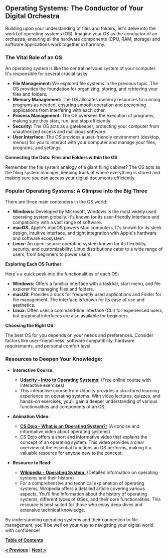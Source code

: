 ## Operating Systems: The Conductor of Your Digital Orchestra

Building upon your understanding of files and folders, let's delve into the world of operating systems (OS).  Imagine your OS as the conductor of an orchestra, ensuring all the hardware components (CPU, RAM, storage) and software applications work together in harmony.

### The Vital Role of an OS

An operating system is like the central nervous system of your computer. It's responsible for several crucial tasks:

* **File Management:** We explored file systems in the previous topic. The OS provides the foundation for organizing, storing, and retrieving your files and folders.
* **Memory Management:** The OS allocates memory resources to running programs as needed, ensuring smooth operation and preventing applications from interfering with each other.
* **Process Management:** The OS oversees the execution of programs, making sure they start, run, and stop efficiently.
* **Security:** The OS acts as a gatekeeper, protecting your computer from unauthorized access and malicious software.
* **User Interface:**  The OS provides a user-friendly environment (desktop, menus) for you to interact with your computer and manage your files, programs, and settings.

**Connecting the Dots: Files and Folders within the OS**

Remember the file system analogy of a giant filing cabinet?  The OS acts as the filing system manager, keeping track of where everything is stored and making sure you can access your digital documents efficiently.

### Popular Operating Systems: A Glimpse into the Big Three

There are three main contenders in the OS world:

* **Windows:** Developed by Microsoft, Windows is the most widely used operating system globally. It's known for its user-friendly interface and compatibility with a vast range of software. 
* **macOS:** Apple's macOS powers Mac computers. It's known for its sleek design, intuitive interface, and tight integration with Apple's hardware and software ecosystem.
* **Linux:** An open-source operating system known for its flexibility, security, and customizability.  Linux distributions cater to a wide range of users, from beginners to power users. 

**Exploring Each OS Further:**

Here's a quick peek into the functionalities of each OS:

* **Windows:** Offers a familiar interface with a taskbar, start menu, and file explorer for managing files and folders. 
* **macOS:** Provides a dock for frequently used applications and Finder for file management.  The interface is known for its ease of use and aesthetics.
* **Linux:** Often uses a command-line interface (CLI) for experienced users, but graphical interfaces are also available for beginners. 

**Choosing the Right OS:** 

The best OS for you depends on your needs and preferences.  Consider factors like user-friendliness, software compatibility, hardware requirements, and personal comfort level.

### Resources to Deepen Your Knowledge:

* **Interactive Course:**  
   * **[Udacity - Intro to Operating Systems:](https://www.udacity.com/course/introduction-to-operatingsystems--ud923)** (Free online course with interactive exercises)  
   * This interactive course from Udacity provides a structured learning experience on operating systems.  With video lectures, quizzes, and hands-on exercises, you'll gain a deeper understanding of various functionalities and components of an OS.

* **Animation Video:**  
   * **[CS Dojo - What is an Operating System?:](https://m.youtube.com/watch?v=ACsLvXuaKxw)** (A concise and informative video about operating systems)  
   * CS Dojo offers a short and informative video that explains the concept of an operating system. This video provides a clear overview of the essential functions an OS performs, making it a valuable resource for anyone new to the concept.

* **Resource to Read:**  
   * **[Wikipedia - Operating System:](https://en.wikipedia.org/wiki/Operating_system)** (Detailed information on operating systems and their history)  
   * For a comprehensive and technical explanation of operating systems, Wikipedia offers a detailed article covering various aspects. You'll find information about the history of operating systems, different types of OSes, and their core functionalities. This resource is best suited for those who enjoy deep dives and extensive technical knowledge.

By understanding operating systems and their connection to file management, you'll be well on your way to navigating your digital world with confidence!

[**Table of Contents**](/contents/table-of-contents.md)

[**< Previous**](/contents/files-folders/files&folder.md) | [**Next >**](/contents/browser/browser.md)
